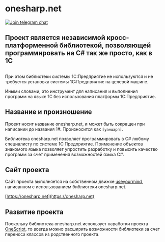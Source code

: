 # onesharp.net #

[![Join telegram chat](https://img.shields.io/badge/chat-telegram-blue?style=flat&logo=telegram)](https://t.me/onesharp.net)


## Проект является независимой кросс-платформенной библиотекой, позволяющей программировать на C# так же просто, как в 1С
##

При этом библиотеки системы 1С:Предприятие не используются и не требуется установка системы 1С:Предприятие на целевой машине.

Иными словами, это инструмент для написания и выполнения программ на языке 1С без использования платформы 1С:Предприятие.

## Название и произношение ##

Проект носит название onesharp.net, и может быть сокращен при написании до названия 1#. Произносится как `[уаншарп]`.

Библиотека onesharp.net позволяет программировать в C# любому специалисту по системе 1С:Предприятие. Применение объектов знакомого языка  позволяет упростить разработку и повысить качество программ за счет применения возможностей языка C#.

## Сайт проекта ##

Сайт проекта выполняется на собственном движке [useyourmind](https://github.com/vasvl123/useyourmind), написанном с использованием библиотеки onesharp.net.

[https://onesharp.net](https://onesharp.net)

## Развитие проекта ##

Поскольку библиотека onesharp.net использует наработки проекта [OneScript](https://github.com/EvilBeaver/OneScript),
то всегда можно расширить возможности библиотеки за счет переноса классов из родственного проекта.

